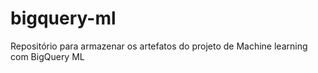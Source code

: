 # bigquery-ml
Repositório para armazenar os artefatos do projeto de Machine learning com BigQuery ML
